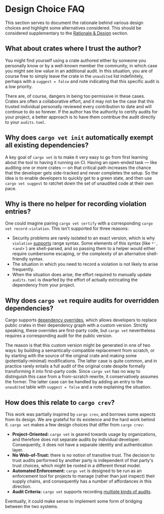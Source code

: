 # Design Choice FAQ

This section serves to document the rationale behind various design choices and
highlight some alternatives considered. This should be considered supplementary
to the [Rationale & Design](./rationale.md) section.

## What about crates where I trust the author?

You might find yourself using a crate authored either by someone you personally
know or by a well-known member the community, in which case you might see low
value in an additional audit. In this situation, you are of course free to
simply leave the crate in the `unaudited` list indefinitely, perhaps with a
`suggest = false` and note indicating that this specific audit is a low priority.

There are, of course, dangers in being too permissive in these cases. Crates are
often a collaborative effort, and it may not be the case that this trusted
individual personally reviewed every contribution to date and will continue to
do so forever. If the author has the authority to certify audits for your
project, a better approach is to have them contribue the audit directly to your
`audits.toml`.


## Why does `cargo vet init` automatically exempt all existing dependencies?

A key goal of `cargo vet` is to make it very easy to go from first learning
about the tool to having it running on CI. Having an open-ended task — like
auditing one or more crates — on that critical path increases the chance that
the developer gets side-tracked and never completes the setup. So the idea is to
enable developers to quickly get to a green state, and then use `cargo vet
suggest` to ratchet down the set of unaudited code at their own pace.


## Why is there no helper for recording violation entries?

One could imagine pairing `cargo vet certify` with a corresponding `cargo vet
record-violation`. This isn't supported for three reasons:
* Security problems are rarely isolated to an exact version, which is why
  `violation` [supports](audit-entries.md#violation) range syntax. Some elements
  of this syntax (like `*', `<` and `>`) are shell-parsed, and so passing
  them to a helper would either require cumbersome escaping, or the complexity
  of an alternative shell-friendly syntax.
* The situation in which you need to record a violation is not likely to arise
  frequently.
* When the situation does arise, the effort required to manually update
  `audits.toml` is dwarfed by the effort of actually extricating the dependency
  from your project.

## Why does `cargo vet` require audits for overridden dependencies?

Cargo supports [dependency
overrides](https://doc.rust-lang.org/cargo/reference/overriding-dependencies.html),
which allows developers to replace public crates in their dependency graph with
a custom version. Strictly speaking, these overrides are first-party code, but
`cargo vet` nevertheless requires a corresponding audit for the public version.

The reason is that this custom version might be generated in one of two ways: by
building a semantically-compatible replacement from scratch, or by starting with
the source of the original crate and making some (potentially-minimal)
modifications. The latter case is quite common, and in practice rarely entails a
full audit of the original crate despite formally transforming it into
first-party code.  Since `cargo vet` has no way to distinguish this case from a
from-scratch rewrite, it conservatively assumes the former. The latter case can
be handled by adding an entry to the `unaudited` table with `suggest = false`
and a note explaining the situation.

## How does this relate to `cargo crev`?

This work was partially inspired by `cargo crev`, and borrows some aspects
from its design. We are grateful for its existence and the hard work behind it.
`cargo vet` makes a few design choices that differ from `cargo crev`:
* **Project-Oriented:** `cargo vet` is geared towards usage by organizations,
  and therefore does not separate audits by individual developer. Consequently,
  it does not have a separate identity and authentication layer.
* **No Web-of-Trust:** there is no notion of transitive trust. The decision to
  trust audits performed by another party is independent of that party's trust
  choices, which might be rooted in a different threat model.
* **Automated Enforcement:** `cargo vet` is designed to be run as an enforcement
  tool for projects to manage (rather than just inspect) their supply chains,
  and consequently has a number of affordances in this direction.
* **Audit Criteria:** `cargo vet` supports recording
  [multiple kinds of audits](audit-criteria.md).

Eventually, it could make sense to implement some form of bridging between the
two systems.
